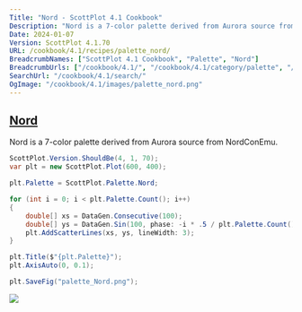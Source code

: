 ```yaml
---
Title: "Nord - ScottPlot 4.1 Cookbook"
Description: "Nord is a 7-color palette derived from Aurora source from NordConEmu."
Date: 2024-01-07
Version: ScottPlot 4.1.70
URL: /cookbook/4.1/recipes/palette_nord/
BreadcrumbNames: ["ScottPlot 4.1 Cookbook", "Palette", "Nord"]
BreadcrumbUrls: ["/cookbook/4.1/", "/cookbook/4.1/category/palette", "/cookbook/4.1/recipes/palette_nord/"]
SearchUrl: "/cookbook/4.1/search/"
OgImage: "/cookbook/4.1/images/palette_nord.png"
---
```


<h2><a id='nord' href='/cookbook/4.1/recipes/palette_nord/'>Nord</a></h2>

Nord is a 7-color palette derived from Aurora source from NordConEmu.

```cs
ScottPlot.Version.ShouldBe(4, 1, 70);
var plt = new ScottPlot.Plot(600, 400);

plt.Palette = ScottPlot.Palette.Nord;

for (int i = 0; i < plt.Palette.Count(); i++)
{
    double[] xs = DataGen.Consecutive(100);
    double[] ys = DataGen.Sin(100, phase: -i * .5 / plt.Palette.Count());
    plt.AddScatterLines(xs, ys, lineWidth: 3);
}

plt.Title($"{plt.Palette}");
plt.AxisAuto(0, 0.1);

plt.SaveFig("palette_Nord.png");
```

<img src='../../images/palette_nord.png' class='d-block mx-auto my-5' />


